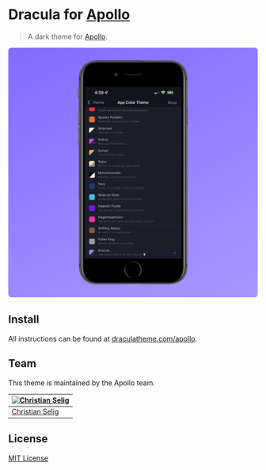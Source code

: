 # Dracula for [Apollo](https://apolloapp.io)

> A dark theme for [Apollo](https://apolloapp.io).

![Screenshot](./screenshot.png)

## Install

All instructions can be found at [draculatheme.com/apollo](https://draculatheme.com/apollo).

## Team

This theme is maintained by the Apollo team.

[![Christian Selig](https://github.com/christianselig.png?size=100)](https://github.com/christianselig) |
--- |
[Christian Selig](https://github.com/christianselig) |

## License

[MIT License](./LICENSE)